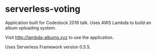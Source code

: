 # serverless-voting

Application built for Codestock 2016 talk. Uses AWS Lambda to build an album uploading system.

Visit http://lambda-albums.xyz to use the application.

Uses Serverless Framework version 0.5.5.
